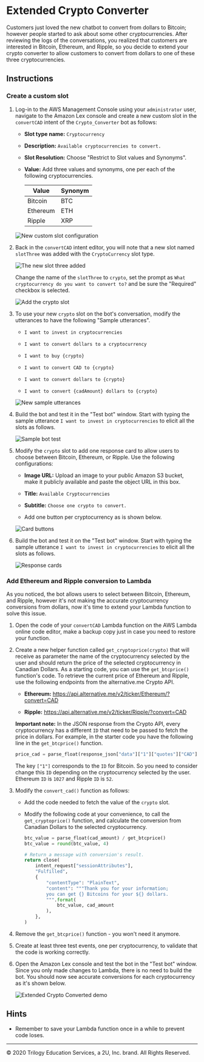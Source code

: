 # Extended Crypto Converter

Customers just loved the new chatbot to convert from dollars to Bitcoin; however people started to ask about some other cryptocurrencies. After reviewing the logs of the conversations, you realized that customers are interested in Bitcoin, Ethereum, and Ripple, so you decide to extend your crypto converter to allow customers to convert from dollars to one of these three cryptocurrencies.

## Instructions

### Create a custom slot

1. Log-in to the AWS Management Console using your `administrator` user, navigate to the Amazon Lex console and create a new custom slot in the `convertCAD` intent of the `Crypto_Converter` bot as follows:

    * **Slot type name:** `Cryptocurrency`

    * **Description:** `Available cryptocurrencies to convert.`

    * **Slot Resolution:** Choose "Restrict to Slot values and Synonyms".

    * **Value:** Add three values and synonyms, one per each of the following cryptocurrencies.

      | Value | Synonym |
      |-------|---------|
      | Bitcoin | BTC |
      | Ethereum | ETH |
      | Ripple | XRP |

    ![New custom slot configuration](Images/configure-new-slot-type.png)

2. Back in the `convertCAD` intent editor, you will note that a new slot named `slotThree` was added with the `CryptoCurrency` slot type.

    ![The new slot three added](Images/new-slotThree-added.png)

    Change the name of the `slotThree` to `crypto`, set the prompt as `What cryptocurrency do you want to convert to?` and be sure the "Required" checkbox is selected.

    ![Add the crypto slot](Images/add-crypto-slot.png)

3. To use your new `crypto` slot on the bot's conversation, modify the utterances to have the following "Sample utterances".

    * `I want to invest in cryptocurrencies`

    * `I want to convert dollars to a cryptocurrency`

    * `I want to buy {crypto}`

    * `I want to convert CAD to {crypto}`

    * `I want to convert dollars to {crypto}`

    * `I want to convert {cadAmount} dollars to {crypto}`

    ![New sample utterances](Images/new-crypto-utterances.png)

4. Build the bot and test it in the "Test bot" window. Start with typing the sample utterance `I want to invest in cryptocurrencies` to elicit all the slots as follows.

    ![Sample bot test](Images/custom_slots_1.gif)

5. Modify the `crypto` slot to add one response card to allow users to choose between Bitcoin, Ethereum, or Ripple. Use the following configurations:

    * **Image URL:** Upload an image to your public Amazon S3 bucket, make it publicly available and paste the object URL in this box.

    * **Title:** `Available Cryptocurrencies`

    * **Subtitle:** `Choose one crypto to convert.`

    * Add one button per cryptocurrency as is shown below.

    ![Card buttons](Images/card-slot-values.png)

6. Build the bot and test it on the "Test bot" window. Start with typing the sample utterance `I want to invest in cryptocurrencies` to elicit all the slots as follows.

    ![Response cards](Images/custom_slots_cards.gif)

### Add Ethereum and Ripple conversion to Lambda

As you noticed, the bot allows users to select between Bitcoin, Ethereum, and Ripple, however it's not making the accurate cryptocurrency conversions from dollars, now it's time to extend your Lambda function to solve this issue.

1. Open the code of your `convertCAD` Lambda function on the AWS Lambda online code editor, make a backup copy just in case you need to restore your function.

2. Create a new helper function called `get_cryptoprice(crypto)` that will receive as parameter the name of the cryptocurrency selected by the user and should return the price of the selected cryptocurrency in Canadian Dollars. As a starting code, you can use the `get_btcprice()` function's code. To retrieve the current price of Ethereum and Ripple, use the following endpoints from the alternative.me Crypto API.

    * **Ethereum:** https://api.alternative.me/v2/ticker/Ethereum/?convert=CAD

    * **Ripple:** https://api.alternative.me/v2/ticker/Ripple/?convert=CAD

    **Important note:** In the JSON response from the Crypto API, every cryptocurrency has a different `ID` that need to be passed to fetch the price in dollars. For example, in the starter code you have the following line in the `get_btcprice()` function.

    ```python
    price_cad = parse_float(response_json["data"]["1"]["quotes"]["CAD"]["price"])
    ```

    The key `["1"]` corresponds to the `ID` for Bitcoin. So you need to consider change this `ID` depending on the cryptocurrency selected by the user. Ethereum `ID` is `1027` and Ripple `ID` is `52`.

3. Modify the `convert_cad()` function as follows:

    * Add the code needed to fetch the value of the `crypto` slot.

    * Modify the following code at your convenience, to call the `get_cryptoprice()` function, and calculate the conversion from Canadian Dollars to the selected cryptocurrency.

      ```python
      btc_value = parse_float(cad_amount) / get_btcprice()
      btc_value = round(btc_value, 4)

      # Return a message with conversion's result.
      return close(
          intent_request["sessionAttributes"],
          "Fulfilled",
          {
              "contentType": "PlainText",
              "content": """Thank you for your information;
              you can get {} Bitcoins for your ${} dollars.
              """.format(
                  btc_value, cad_amount
              ),
          },
      )
      ```

4. Remove the `get_btcprice()` function - you won't need it anymore.

5. Create at least three test events, one per cryptocurrency, to validate that the code is working correctly.

6. Open the Amazon Lex console and test the bot in the "Test bot" window. Since you only made changes to Lambda, there is no need to build the bot. You should now see accurate conversions for each cryptocurrency as it's shown below.

    ![Extended Crypto Converted demo](Images/crypto_converter_extended.gif)

## Hints

* Remember to save your Lambda function once in a while to prevent code loses.

---
© 2020 Trilogy Education Services, a 2U, Inc. brand. All Rights Reserved.

